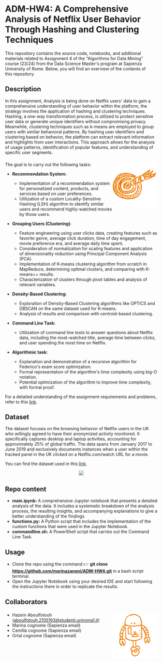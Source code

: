 # ADM-HW4: A Comprehensive Analysis of Netflix User Behavior Through Hashing and Clustering Techniques
This repository contains the source code, notebooks, and additional materials related to Assignment 4 of the "Algorithms for Data Mining" course (23/24) from the Data Science Master's program at Sapienza University of Rome. Below, you will find an overview of the contents of this repository.



## Description

In this assignment, Analysis is being done on Netflix users' data to gain a comprehensive understanding of user behavior within the platform, the strategy involves the application of hashing and clustering techniques. Hashing, a one-way transformation process, is utilized to protect sensitive user data or generate unique identifiers without compromising privacy. Meanwhile, clustering techniques such as k-means are employed to group users with similar behavioral patterns. By hashing user identifiers and clustering based on behavior, the platform can extract relevant information and highlights from user interactions. This approach allows for the analysis of usage patterns, identification of popular features, and understanding of specific user segments.

### <img src="/images/target.png" width="150" height="150" align="right" />


The goal is to carry out the following tasks:
- **Recommendation System:**
  - Implementation of a recommendation system for personalized content, products, and services based on user preferences.
  - Utilization of a custom Locality-Sensitive Hashing (LSH) algorithm to identify similar users and recommend highly-watched movies by those users.
  
- **Grouping Users (Clustering)**:

  - Feature engineering using user clicks data, creating features such as favorite genre, average click duration, time of day engagement, movie preference era, and     average daily time spent.
  - Consideration of normalization for scaling features and application of dimensionality reduction using Principal Component Analysis (PCA).
  - Implementation of K-means clustering algorithm from scratch in MapReduce, determining optimal clusters, and comparing with K-means++ results.
  - Characterization of clusters through pivot tables and analysis of relevant variables.
  
- **Density-Based Clustering:**
  - Exploration of Density-Based Clustering algorithms like OPTICS and DBSCAN on the same dataset used for K-means.
  - Analysis of results and comparison with centroid-based clustering.
    
- **Command Line Task:**

  - Utilization of command line tools to answer questions about Netflix data, including the most-watched title, average time between clicks, and user spending the most time on Netflix.
    
- **Algorithmic task:**
  - Explanation and demonstration of a recursive algorithm for Federico's exam score optimization.
  - Formal representation of the algorithm's time complexity using big-O notation.
  - Potential optimization of the algorithm to improve time complexity, with formal proof.


For a detailed understanding of the assignment requirements and problems, refer to this [link](https://github.com/Sapienza-University-Rome/ADM/tree/master/2023/Homework_4).



## Dataset
  The dataset focuses on the browsing behavior of Netflix users in the UK who willingly agreed to have their anonymized activity monitored. It specifically captures desktop and laptop activities, accounting for approximately 25% of global traffic. The data spans from January 2017 to June 2019 and exclusively documents instances when a user within the tracked panel in the UK clicked on a Netflix.com/watch URL for a movie. 

You can find the dataset used in this [link](https://www.kaggle.com/datasets/vodclickstream/netflix-audience-behaviour-uk-movies).

<p align="center">
<img src="https://recoai.net/wp-content/uploads/2022/04/netflix.jpg" width = 600>
</p>

## Repo content

- **main.ipynb:** A comprehensive Jupyter notebook that presents a detailed analysis of the data. It includes a systematic breakdown of the analysis process, the resulting insights, and accompanying explanations to give a better understanding of the findings.
- **functions.py:** A Python script that includes the implementation of the custom functions that were used in the Jupyter Notebook.
- **commandline.sh:** A PowerShell script that carries out the Command Line Task.


## Usage
- Clone the repo using the command 👉 **git clone https://github.com/marinazanoni/ADM-HW4.git** in a bash script terminal.
- Open the Jupyter Notebook using your desired IDE and start following the instructions there in order to replicate the results.

## Collaborators
### <img src="/images/robot.png" width="150" height="150" align="right" />
- Hazem Aboulfotouh (aboulfotouh.2105193@studenti.uniroma1.it)
- Marina cognome (Sapienza email)
- Camilla cognome (Sapienza email)
- Ortal cognome (Sapienza email)

